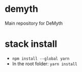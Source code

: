 # demyth

Main repository for DeMyth

# stack install

-   `npm install --global yarn`
-   In the root folder: `yarn install`
